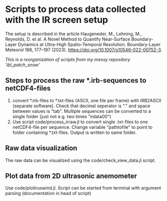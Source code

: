 # Scripts to process data collected with the IR screen setup
The setup is described in the article Haugeneder, M., Lehning, M., Reynolds, D. et al. A Novel Method to Quantify Near-Surface Boundary-Layer Dynamics at Ultra-High Spatio-Temporal Resolution. Boundary-Layer Meteorol 186, 177–197 (2023). https://doi.org/10.1007/s10546-022-00752-3.

*This is a reorganization of scripts from my messy repository 'ibl_patch_snow'*

## Steps to process the raw *.irb-sequences to netCDF4-files

1. convert *.irb-files to *.txt-files (ASCII, one file per frame) with IRB2ASCII (separate software). Check that decimal seperator is "." and space between values is "tab". Multiple sequences can be converted to a single folder (just not e.g. two times "irdata00")
2. Use script code/process_irraw.jl to convert single .txt-files to one netCDF4-file per sequence. Change variable "pathtofile" to point to folder containing *.txt-files. Output is written to same folder.

## Raw data visualization

The raw data can be visualized using the code/check_view_data.jl script.

## Plot data from 2D ultrasonic anemometer

Use code/plotiruswind.jl. Script can be started from terminal with argument parsing (documentation in head of script)
